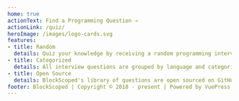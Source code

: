 ```yaml
---
home: true
actionText: Find a Programming Question →
actionLink: /quiz/
heroImage: /images/logo-cards.svg
features:
- title: Random
  details: Quiz your knowledge by receiving a random programming interview questions. Questions are linkable for sharing and for future reference.
- title: Categorized
  details: All interview questions are grouped by language and categorized by difficulty, required materials, concepts, and many others.
- title: Open Source
  details: BlockScoped's library of questions are open sourced on GitHub. Wish there were more Elm interview questions? Contribute!
footer: BlockScoped | Copyright © 2018 - present | Powered by VuePress
---
```

